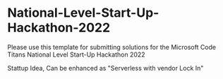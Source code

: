 # National-Level-Start-Up-Hackathon-2022
Please use this template for submitting solutions for the Microsoft Code Titans National Level Start-Up Hackathon 2022

Stattup Idea, Can be enhanced as "Serverless with vendor Lock In"
